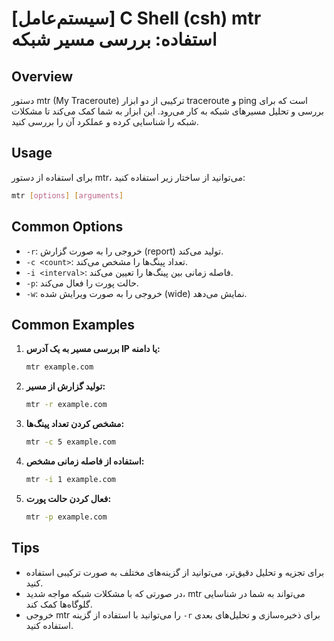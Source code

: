 # [سیستم‌عامل] C Shell (csh) mtr استفاده: بررسی مسیر شبکه

## Overview
دستور mtr (My Traceroute) ترکیبی از دو ابزار traceroute و ping است که برای بررسی و تحلیل مسیرهای شبکه به کار می‌رود. این ابزار به شما کمک می‌کند تا مشکلات شبکه را شناسایی کرده و عملکرد آن را بررسی کنید.

## Usage
برای استفاده از دستور mtr، می‌توانید از ساختار زیر استفاده کنید:

```bash
mtr [options] [arguments]
```

## Common Options
- `-r`: خروجی را به صورت گزارش (report) تولید می‌کند.
- `-c <count>`: تعداد پینگ‌ها را مشخص می‌کند.
- `-i <interval>`: فاصله زمانی بین پینگ‌ها را تعیین می‌کند.
- `-p`: حالت پورت را فعال می‌کند.
- `-w`: خروجی را به صورت ویرایش شده (wide) نمایش می‌دهد.

## Common Examples
1. **بررسی مسیر به یک آدرس IP یا دامنه:**

   ```bash
   mtr example.com
   ```

2. **تولید گزارش از مسیر:**

   ```bash
   mtr -r example.com
   ```

3. **مشخص کردن تعداد پینگ‌ها:**

   ```bash
   mtr -c 5 example.com
   ```

4. **استفاده از فاصله زمانی مشخص:**

   ```bash
   mtr -i 1 example.com
   ```

5. **فعال کردن حالت پورت:**

   ```bash
   mtr -p example.com
   ```

## Tips
- برای تجزیه و تحلیل دقیق‌تر، می‌توانید از گزینه‌های مختلف به صورت ترکیبی استفاده کنید.
- در صورتی که با مشکلات شبکه مواجه شدید، mtr می‌تواند به شما در شناسایی گلوگاه‌ها کمک کند.
- خروجی mtr را می‌توانید با استفاده از گزینه `-r` برای ذخیره‌سازی و تحلیل‌های بعدی استفاده کنید.